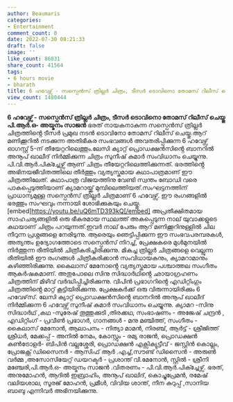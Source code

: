 ```yaml
---
author: Beaumaris
categories:
- Entertainment
comment_count: 0
date: 2022-07-30 08:21:33
draft: false
image: ''
like_count: 86031
share_count: 41564
tags:
- 6 hours movie
- bharath
title: 6 ഹവേഴ്സ് - സസ്പെൻസ് ത്രില്ലർ ചിത്രം, ടീസർ ടൊവിനൊ തോമസ് റിലീസ് ചെയ്തു
view_count: 1480444
---
```


**6 ഹവേഴ്സ് - സസ്പെൻസ് ത്രില്ലർ ചിത്രം, ടീസർ ടൊവിനൊ തോമസ് റിലീസ് ചെയ്തു** **പി.ആർ.ഒ- അയ്മനം സാജൻ** ഭരത് നായകനാകുന്ന സസ്പെൻസ് ത്രില്ലർ ചിത്രത്തിൻ്റെ ടീസർ പ്രമുഖ നടൻ ടൊവിനോ തോമസ് റിലീസ് ചെയ്തു.ആറ് മണിക്കൂറിൽ നടക്കുന്ന അതിഭീകര സംഭവങ്ങൾ അവതരിപ്പിക്കുന്ന 6 ഹവേഴ്സ് ഓഗസ്റ്റ് 5-ന് തീയേറ്ററിലെത്തും.ലേസി ക്യാറ്റ് പ്രൊഡക്ഷൻസിൻ്റെ ബാനറിൽ അനൂപ് ഖാലീദ് നിർമ്മിക്കുന്ന ചിത്രം സുനീഷ് കുമാർ സംവിധാനം ചെയ്യുന്നു. പി.വി.ആർ.പിക്ച്ചേഴ്സ് ആണ് ചിത്രം തീയേറ്ററിലെത്തിക്കുന്നത്. ഭരത്തിൻ്റെ അഭിനയജീവിതത്തിലെ തീർത്തും വ്യത്യസ്തമായ കഥാപാത്രമാണ് ഈ ചിത്രത്തിലേത്. കഥാപാത്ര വിജയത്തിനു വേണ്ടി സ്വന്തം ബോഡി വരെ പാകപ്പെടുത്തിയാണ് ക്യാമറായ്ക്ക് മുമ്പിലെത്തിയത്.സംഘട്ടനത്തിന് പ്രാധാന്യമുള്ള സസ്പെൻസ് ത്രില്ലർ ചിത്രമാണ് 6 ഹവേഴ്സ്. ഈ രംഗങ്ങളിൽ ഭരത്തും സംഘവും നന്നായി ശോഭിക്കുകയും ചെയ്തു. [embed]https://youtu.be/uQ6mTD393kQ[/embed] അപ്രതീക്ഷിതമായ സാഹചര്യങ്ങളിൽ ഒരു ഭീകരമായ സ്ഥലത്ത് അകപ്പെടുന്ന നാല് യുവാക്കളുടെ കഥയാണ് ചിത്രം പറയുന്നത്.ഇവർ നാല് പേരും ആറ് മണിക്കൂറിനുള്ളിൽ ചില നീറുന്ന പ്രശ്നങ്ങളെ നേരിടുന്നു. ആരെയും ഞെട്ടിപ്പിക്കുന്ന ഈ സംഭവപരമ്പരകൾ, അത്യന്തം ഉദ്യോഗത്തോടെ സസ്പെൻസ് നിറച്ച്, പ്രേക്ഷകരെ മുൾമുനയിൽ നിർത്തുന്ന രീതിയിൽ ചിത്രീകരിച്ചിരിക്കുന്നു. മികച്ച ത്രില്ലർ ചിത്രങ്ങളെ വെല്ലുന്ന രീതിയിൽ ഈ രംഗങ്ങൾ ചിത്രീകരിക്കാൻ സംവിധായകനും, ക്യാമറാമാനും കഴിഞ്ഞിരിക്കുന്നു. കൈലാസ് മേനോൻ്റെ വ്യത്യസ്തമായ പശ്ചാത്തല സംഗീതം ആകർഷകമാണ്. അതുപോലെ സിനു സിദ്ധാർഥിൻ്റെ ഛായാഗ്രഹണം ചിത്രത്തിന് മിഴിവ് വർദ്ധിപ്പിച്ചിരിക്കുന്നു. വിപിൻ പ്രഭാഗറിൻ്റെ എഡിറ്റിംഗും ചിത്രത്തിൻ്റെ മാറ്റ് കൂട്ടിയിരിക്കുന്നു. പ്രേക്ഷകർക്ക് ഒരു വിരുന്നായിരിക്കും 6 ഹവേഴ്‌സ്. ലേസി ക്യാറ്റ് പ്രൊഡക്ഷൻസിൻ്റെ ബാനറിൽ അനൂപ് ഖാലീദ് നിർമ്മിക്കുന്ന 6 ഹവേഴ്സ് സുനീഷ് കുമാർ സംവിധാനം ചെയ്യുന്നു. ക്യാമറ -സിനു സിദ്ധാർഥ് ,കഥ -സുരേഷ് തൂത്തുക്കുടി ,തിരക്കഥ, സംഭാഷണം - അജേഷ് ചന്ദ്രൻ , എഡിറ്റിംഗ് - പ്രവീൺ പ്രഭാഗർ, ഗാനങ്ങൾ - മനു മഞ്ചിത്ത്, സംഗീതം - കൈലാസ് മേനോൻ, ആലാപനം‌ - നിത്യാ മാമൻ, നിരഞ്ച്, ആർട്ട് - ശ്രീജിത്ത് ശ്രീധർ, മേക്കപ്പ് - അനിൽ നേമം, കോസ്റ്റും - രമ്യ രാജൻ, പ്രൊഡക്ഷൻ കൺട്രോളർ- ബിപിൻ വല്ലശ്ശേരി, പ്രൊഡക്ഷൻ എക്സിക്യുട്ടീവ് - ജസ്റ്റിൻ കൊല്ലം, പ്രോജക്റ്റ് ഡിസൈനർ - ആസിഫ് ആർ .എച്ച്,സൗണ്ട് ഡിസൈൻ - അരുൺ വർമ്മ ,അസോസിയേറ്റ് ഡയറക്ടർ - പ്രശാന്ത് വി.മേനോൻ, സ്റ്റിൽ - ശ്രീനി മഞ്ചേരി,പി.ആർ.ഒ- അയ്മനം സാജൻ .വിതരണം - പി.വി.ആർ.പിക്ച്ചേഴ്സ്. ഭരത്, അനുമോഹൻ, ആദിൽ ഇബ്രാഹിം, അനൂപ് ഖാലിദ്, കൊച്ചുപ്രേമൻ, രമേഷ് വലിയശാല, സൂരജ് മോഹൻ, പ്രമീൾ, വിവിയ ശാന്ത്, നീന കുറുപ്പ് ,സാനിയ ബാബു എന്നിവർ അഭിനയിക്കുന്നു.  &nbsp;